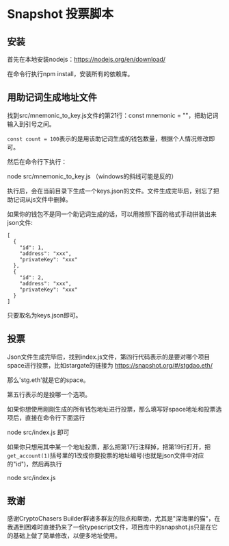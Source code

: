 # Snapshot 投票脚本

## 安装

首先在本地安装nodejs：https://nodejs.org/en/download/

在命令行执行npm install，安装所有的依赖库。

## 用助记词生成地址文件

找到src/mnemonic_to_key.js文件的第21行：const mnemonic = ""，把助记词输入到引号之间。

`const count = 100`表示的是用该助记词生成的钱包数量，根据个人情况修改即可。

然后在命令行下执行：

node src/mnemonic_to_key.js （windows的斜线可能是反的）

执行后，会在当前目录下生成一个keys.json的文件。文件生成完毕后，别忘了把助记词从js文件中删掉。

如果你的钱包不是同一个助记词生成的话，可以用按照下面的格式手动拼装出来json文件:

```
[
  {
    "id": 1,
    "address": "xxx",
    "privateKey": "xxx"
  },
  {
    "id": 2,
    "address": "xxx",
    "privateKey": "xxx"
  }
]
```

只要取名为keys.json即可。

## 投票

Json文件生成完毕后，找到index.js文件，第四行代码表示的是要对哪个项目space进行投票，比如stargate的链接为 https://snapshot.org/#/stgdao.eth/ 

那么'stg.eth'就是它的space。

第五行表示的是投哪一个选项。

如果你想使用刚刚生成的所有钱包地址进行投票，那么填写好space地址和投票选项后，直接在命令行下面运行

node src/index.js 即可

如果你只想用其中某一个地址投票，那么把第17行注释掉，把第19行打开，把`get_account(1)`括号里的1改成你要投票的地址编号(也就是json文件中对应的"id")，然后再执行

node src/index.js

## 致谢

感谢CryptoChasers Builder群诸多群友的指点和帮助，尤其是"深海里的猫"，在我遇到困难时直接扔来了一份typescript文件，项目库中的snapshot.js只是在它的基础上做了简单修改，以便多地址使用。






